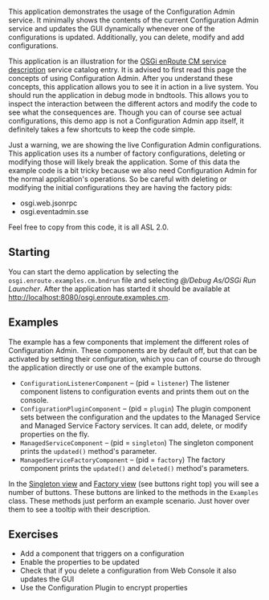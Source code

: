 This application demonstrates the usage of the Configuration Admin service. It minimally shows the contents of the current Configuration Admin service and updates the GUI dynamically whenever one of the configurations is updated. Additionally, you can delete, modify and add configurations. 

This application is an illustration for  the [OSGi enRoute CM service description][enroute.cm] service catalog entry. It is advised to first read this page the concepts of using Configuration Admin. After you understand these concepts, this application allows you to see it in action in a live system. You should run the application in debug mode in bndtools. This allows you to inspect the interaction between the different actors and modify the code to see what the consequences are. Though you can of course see actual configurations, this demo app is not a Configuration Admin app itself, it definitely takes a few shortcuts to keep the code simple.

Just a warning, we are showing the live Configuration Admin configurations. This application uses its a number of factory configurations, deleting or modifying those will likely break the application. Some of this data the example code is a bit tricky because we also need Configuration Admin for the normal application's operations. So be careful with deleting or modifying the initial configurations they are having the factory pids:

* osgi.web.jsonrpc
* osgi.eventadmin.sse
 
Feel free to copy from this code, it is all ASL 2.0.

## Starting

You can start the demo application by selecting the `osgi.enroute.examples.cm.bndrun` file and selecting _@/Debug As/OSGi Run Launcher_. After the application has started it should be available at [http://localhost:8080/osgi.enroute.examples.cm](http://localhost:8080/osgi.enroute.examples.cm).

## Examples

The example has a few components that implement the different roles of Configuration Admin. These components are by default off, but that can be activated by setting their configuration, which you can of course do through the application directly or use one of the example buttons.

* `ConfigurationListenerComponent` – (pid = `listener`) The listener component listens to configuration events and prints them out on the console.
* `ConfigurationPluginComponent` – (pid = `plugin`) The plugin component sets between the configuration and the updates to the Managed Service and Managed Service Factory services. It can add, delete, or modify properties on the fly.
* `ManagedServiceComponent` – (pid = `singleton`) The singleton component prints the `updated()` method's parameter.
* `ManagedServiceFactoryComponent` – (pid = `factory`) The factory component prints the `updated()` and `deleted()` method's parameters.

In the [Singleton view](index.html#/singleton) and [Factory view](index.html#/factory) (see buttons right top) you will see a number of buttons. These buttons are linked to the methods in the `Examples` class. These methods just perform an example scenario. Just hover over them to see a tooltip with their description.

## Exercises

* Add a component that triggers on a configuration
* Enable the properties to be updated
* Check that if you delete a configuration from Web Console it also updates the GUI
* Use the Configuration Plugin to encrypt properties

[enroute.cm]: http://enroute.osgi.org/services/org.osgi.service.cm.html